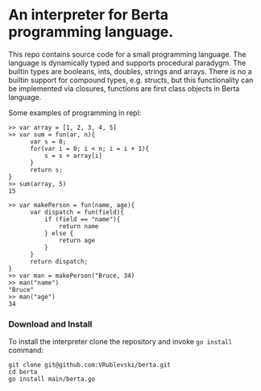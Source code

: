 # An interpreter for Berta programming language.

This repo contains source code for a small programming language. 
The language is dynamically typed and supports  procedural paradygm. 
The builtin types are booleans, ints, doubles, strings and arrays. 
There is no a builtin support for compound types, e.g. structs, but this functionality can be implemented via closures, functions are first class objects in Berta language.

Some examples of programming in repl: 


```
>> var array = [1, 2, 3, 4, 5]
>> var sum = fun(ar, n){ 
      var s = 0; 
      for(var i = 0; i < n; i = i + 1){ 
          s = s + array[i] 
      } 
      return s; 
}
>> sum(array, 5)
15

>> var makePerson = fun(name, age){ 
      var dispatch = fun(field){ 
          if (field == "name"){ 
              return name
          } else { 
              return age 
          } 
      } 
      return dispatch; 
}
>> var man = makePerson("Bruce, 34)
>> man("name")
"Bruce"
>> man("age")
34

```

### Download and Install

To install the interpreter clone the repository and invoke `go install` command:

    git clone git@github.com:VRublevski/berta.git
    cd berta 
    go install main/berta.go
